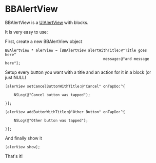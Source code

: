 # BBAlertView

BBAlertView is a [UIAlertView](http://developer.apple.com/library/ios/#documentation/UIKit/Reference/UIAlertView_Class/UIAlertView/UIAlertView.html) with blocks.

It is very easy to use:

First, create a new BBAlertView object

    BBAlertView * alerView = [BBAlertView alertWithTitle:@"Title goes here" 
    											 message:@"and message here"];
    
Setup every button you want with a title and an action for it in a block (or just NULL)

    [alerView setCancelButtonWithTitle:@"Cancel" onTapDo:^{
        
        NSLog(@"Cancel button was tapped");
        
    }];
    
    [alerView addButtonWithTitle:@"Other Button" onTapDo:^{
        
        NSLog(@"Other button was tapped");
        
    }];

And finally show it

    [alerView show];
    

That's it!